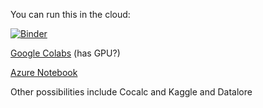 You can run this in the cloud:

[![Binder](https://mybinder.org/badge_logo.svg)](https://mybinder.org/v2/gh/pauldog/imagemerger/master)

[Google Colabs](https://colab.research.google.com/github/pauldog/imagemerger/blob/master/imagemerger.ipynb) (has GPU?)

[Azure Notebook](https://imagemerger-paulanbird.notebooks.azure.com/j/notebooks/imagemerger.ipynb)

Other possibilities include Cocalc and Kaggle and Datalore
